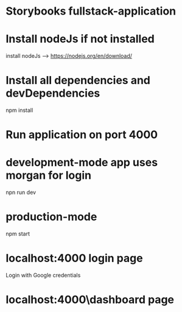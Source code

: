 # Storybooks fullstack-application
# Install nodeJs if not installed
install nodeJs --> https://nodejs.org/en/download/

# Install all dependencies and devDependencies
npm install

# Run application on port 4000
# development-mode app uses morgan for login
npn run dev

# production-mode
npm start

# localhost:4000 login page
Login with Google credentials

# localhost:4000\dashboard page
